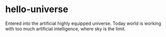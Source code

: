 # hello-universe
Entered into the artificial highly equipped universe.
Today world is working with too much artificial intelligence, where sky is the limit.
